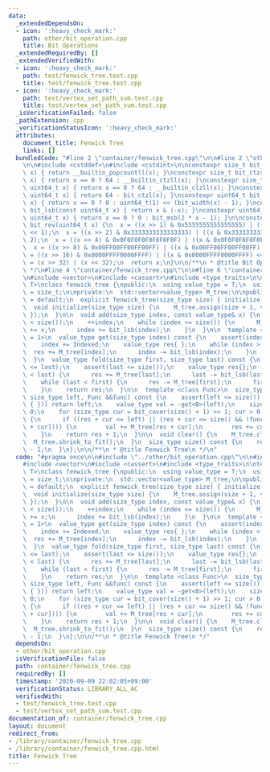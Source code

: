 ```yaml
---
data:
  _extendedDependsOn:
  - icon: ':heavy_check_mark:'
    path: other/bit_operation.cpp
    title: Bit Operations
  _extendedRequiredBy: []
  _extendedVerifiedWith:
  - icon: ':heavy_check_mark:'
    path: test/fenwick_tree.test.cpp
    title: test/fenwick_tree.test.cpp
  - icon: ':heavy_check_mark:'
    path: test/vertex_set_path_sum.test.cpp
    title: test/vertex_set_path_sum.test.cpp
  _isVerificationFailed: false
  _pathExtension: cpp
  _verificationStatusIcon: ':heavy_check_mark:'
  attributes:
    document_title: Fenwick Tree
    links: []
  bundledCode: "#line 2 \"container/fenwick_tree.cpp\"\n\n#line 2 \"other/bit_operation.cpp\"\
    \n\n#include <cstddef>\n#include <cstdint>\n\nconstexpr size_t bit_ppc(const uint64_t\
    \ x) { return __builtin_popcountll(x); }\nconstexpr size_t bit_ctzr(const uint64_t\
    \ x) { return x == 0 ? 64 : __builtin_ctzll(x); }\nconstexpr size_t bit_ctzl(const\
    \ uint64_t x) { return x == 0 ? 64 : __builtin_clzll(x); }\nconstexpr size_t bit_width(const\
    \ uint64_t x) { return 64 - bit_ctzl(x); }\nconstexpr uint64_t bit_msb(const uint64_t\
    \ x) { return x == 0 ? 0 : uint64_t(1) << (bit_width(x) - 1); }\nconstexpr uint64_t\
    \ bit_lsb(const uint64_t x) { return x & (-x); }\nconstexpr uint64_t bit_cover(const\
    \ uint64_t x) { return x == 0 ? 0 : bit_msb(2 * x - 1); }\n\nconstexpr uint64_t\
    \ bit_rev(uint64_t x) {\n  x = ((x >> 1) & 0x5555555555555555) | ((x & 0x5555555555555555)\
    \ << 1);\n  x = ((x >> 2) & 0x3333333333333333) | ((x & 0x3333333333333333) <<\
    \ 2);\n  x = ((x >> 4) & 0x0F0F0F0F0F0F0F0F) | ((x & 0x0F0F0F0F0F0F0F0F) << 4);\n\
    \  x = ((x >> 8) & 0x00FF00FF00FF00FF) | ((x & 0x00FF00FF00FF00FF) << 8);\n  x\
    \ = ((x >> 16) & 0x0000FFFF0000FFFF) | ((x & 0x0000FFFF0000FFFF) << 16);\n  x\
    \ = (x >> 32) | (x << 32);\n  return x;\n}\n\n/**\n * @title Bit Operations\n\
    \ */\n#line 4 \"container/fenwick_tree.cpp\"\n\n#line 6 \"container/fenwick_tree.cpp\"\
    \n#include <vector>\n#include <cassert>\n#include <type_traits>\n\ntemplate <class\
    \ T>\nclass fenwick_tree {\npublic:\n  using value_type = T;\n  using size_type\
    \ = size_t;\n\nprivate:\n  std::vector<value_type> M_tree;\n\npublic:\n  fenwick_tree()\
    \ = default;\n  explicit fenwick_tree(size_type size) { initialize(size); }\n\n\
    \  void initialize(size_type size) {\n    M_tree.assign(size + 1, value_type {\
    \ });\n  }\n\n  void add(size_type index, const value_type& x) {\n    assert(index\
    \ < size());\n    ++index;\n    while (index <= size()) {\n      M_tree[index]\
    \ += x;\n      index += bit_lsb(index);\n    }\n  }\n\n  template <size_type Indexed\
    \ = 1>\n  value_type get(size_type index) const {\n    assert(index < size());\n\
    \    index += Indexed;\n    value_type res{ };\n    while (index > 0) {\n    \
    \  res += M_tree[index];\n      index -= bit_lsb(index);\n    }\n    return res;\n\
    \  }\n  value_type fold(size_type first, size_type last) const {\n    assert(first\
    \ <= last);\n    assert(last <= size());\n    value_type res{};\n    while (first\
    \ < last) {\n      res += M_tree[last];\n      last -= bit_lsb(last);\n    }\n\
    \    while (last < first) {\n      res -= M_tree[first];\n      first -= bit_lsb(first);\n\
    \    }\n    return res;\n  }\n\n  template <class Func>\n  size_type satisfies(const\
    \ size_type left, Func &&func) const {\n    assert(left <= size());\n    if (func(value_type\
    \ { })) return left;\n    value_type val = -get<0>(left);\n    size_type res =\
    \ 0;\n    for (size_type cur = bit_cover(size() + 1) >> 1; cur > 0; cur >>= 1)\
    \ {\n      if ((res + cur <= left) || (res + cur <= size() && !func(val + M_tree[res\
    \ + cur]))) {\n        val += M_tree[res + cur];\n        res += cur;\n      }\n\
    \    }\n    return res + 1;\n  }\n\n  void clear() {\n    M_tree.clear();\n  \
    \  M_tree.shrink_to_fit();\n  }\n  size_type size() const {\n    return M_tree.size()\
    \ - 1;\n  }\n};\n\n/**\n * @title Fenwick Tree\n */\n"
  code: "#pragma once\n\n#include \"../other/bit_operation.cpp\"\n\n#include <cstddef>\n\
    #include <vector>\n#include <cassert>\n#include <type_traits>\n\ntemplate <class\
    \ T>\nclass fenwick_tree {\npublic:\n  using value_type = T;\n  using size_type\
    \ = size_t;\n\nprivate:\n  std::vector<value_type> M_tree;\n\npublic:\n  fenwick_tree()\
    \ = default;\n  explicit fenwick_tree(size_type size) { initialize(size); }\n\n\
    \  void initialize(size_type size) {\n    M_tree.assign(size + 1, value_type {\
    \ });\n  }\n\n  void add(size_type index, const value_type& x) {\n    assert(index\
    \ < size());\n    ++index;\n    while (index <= size()) {\n      M_tree[index]\
    \ += x;\n      index += bit_lsb(index);\n    }\n  }\n\n  template <size_type Indexed\
    \ = 1>\n  value_type get(size_type index) const {\n    assert(index < size());\n\
    \    index += Indexed;\n    value_type res{ };\n    while (index > 0) {\n    \
    \  res += M_tree[index];\n      index -= bit_lsb(index);\n    }\n    return res;\n\
    \  }\n  value_type fold(size_type first, size_type last) const {\n    assert(first\
    \ <= last);\n    assert(last <= size());\n    value_type res{};\n    while (first\
    \ < last) {\n      res += M_tree[last];\n      last -= bit_lsb(last);\n    }\n\
    \    while (last < first) {\n      res -= M_tree[first];\n      first -= bit_lsb(first);\n\
    \    }\n    return res;\n  }\n\n  template <class Func>\n  size_type satisfies(const\
    \ size_type left, Func &&func) const {\n    assert(left <= size());\n    if (func(value_type\
    \ { })) return left;\n    value_type val = -get<0>(left);\n    size_type res =\
    \ 0;\n    for (size_type cur = bit_cover(size() + 1) >> 1; cur > 0; cur >>= 1)\
    \ {\n      if ((res + cur <= left) || (res + cur <= size() && !func(val + M_tree[res\
    \ + cur]))) {\n        val += M_tree[res + cur];\n        res += cur;\n      }\n\
    \    }\n    return res + 1;\n  }\n\n  void clear() {\n    M_tree.clear();\n  \
    \  M_tree.shrink_to_fit();\n  }\n  size_type size() const {\n    return M_tree.size()\
    \ - 1;\n  }\n};\n\n/**\n * @title Fenwick Tree\n */"
  dependsOn:
  - other/bit_operation.cpp
  isVerificationFile: false
  path: container/fenwick_tree.cpp
  requiredBy: []
  timestamp: '2020-09-09 22:02:05+09:00'
  verificationStatus: LIBRARY_ALL_AC
  verifiedWith:
  - test/fenwick_tree.test.cpp
  - test/vertex_set_path_sum.test.cpp
documentation_of: container/fenwick_tree.cpp
layout: document
redirect_from:
- /library/container/fenwick_tree.cpp
- /library/container/fenwick_tree.cpp.html
title: Fenwick Tree
---
```

